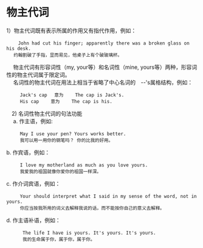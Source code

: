 # 物主代词

1）物主代词既有表示所属的作用又有指代作用，例如：

```
　　 John had cut his finger; apparently there was a broken glass on his desk. 
　 约翰割破了手指，显而易见，他桌子上有个破玻璃杯。
```

　 物主代词有形容词性（my, your等）和名词性（mine, yours等）两种，形容词性的物主代词属于限定词。  
　 名词性的物主代词在用法上相当于省略了中心名词的　--'s属格结构，例如：  

```
　　　Jack's cap　 意为　　 The cap is Jack's.
　　　His cap　　 意为　　 The cap is his.  
```

　2) 名词性物主代词的句法功能  
　	a. 作主语，例如:

```
　　　May I use your pen? Yours works better.
　　　我可以用一用你的钢笔吗？ 你的比我的好用。
```

b. 作宾语，例如：  

```
　　　I love my motherland as much as you love yours.  
　　　我爱我的祖国就像你爱你的祖国一样深。  
```

c. 作介词宾语，例如：  

```
　　　Your should interpret what I said in my sense of the word, not in yours.
　　　你应当按我所用的词义去解释我说的话，而不能按你自己的意义去解释。
```
d. 作主语补语，例如：  

```
　　　 The life I have is yours. It's yours. It's yours.　  
　　　 我的生命属于你，属于你，属于你。
```

